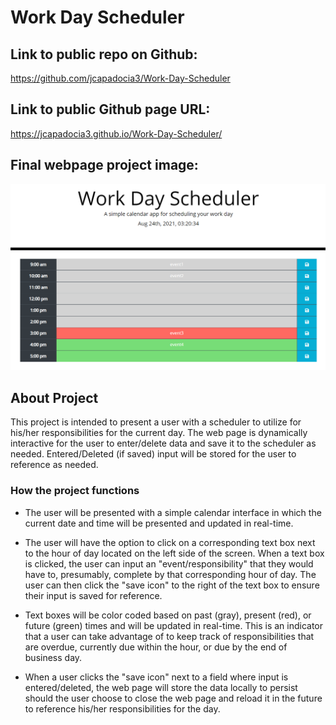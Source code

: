 # Work Day Scheduler

## Link to public repo on Github:

https://github.com/jcapadocia3/Work-Day-Scheduler

## Link to public Github page URL:

https://jcapadocia3.github.io/Work-Day-Scheduler/

## Final webpage project image:

<img src="./assets/images/finalproject.png" alt="Final product" width="800"/>

## About Project

This project is intended to present a user with a scheduler to utilize for his/her responsibilities for the current day. The web page is dynamically interactive for the user to enter/delete data and save it to the scheduler as needed. Entered/Deleted (if saved) input will be stored for the user to reference as needed.

### How the project functions

- The user will be presented with a simple calendar interface in which the current date and time will be presented and updated in real-time.

- The user will have the option to click on a corresponding text box next to the hour of day located on the left side of the screen. When a text box is clicked, the user can input an "event/responsibility" that they would have to, presumably, complete by that corresponding hour of day. The user can then click the "save icon" to the right of the text box to ensure their input is saved for reference.

- Text boxes will be color coded based on past (gray), present (red), or future (green) times and will be updated in real-time. This is an indicator that a user can take advantage of to keep track of responsibilities that are overdue, currently due within the hour, or due by the end of business day.

- When a user clicks the "save icon" next to a field where input is entered/deleted, the web page will store the data locally to persist should the user choose to close the web page and reload it in the future to reference his/her responsibilities for the day.
